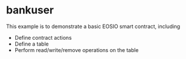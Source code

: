 # bankuser

This example is to demonstrate a basic EOSIO smart contract, including

- Define contract actions
- Define a table
- Perform read/write/remove operations on the table
